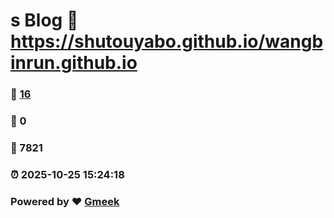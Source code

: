 # s Blog :link: https://shutouyabo.github.io/wangbinrun.github.io 
### :page_facing_up: [16](https://shutouyabo.github.io/wangbinrun.github.io/tag.html) 
### :speech_balloon: 0 
### :hibiscus: 7821 
### :alarm_clock: 2025-10-25 15:24:18 
### Powered by :heart: [Gmeek](https://github.com/Meekdai/Gmeek)
